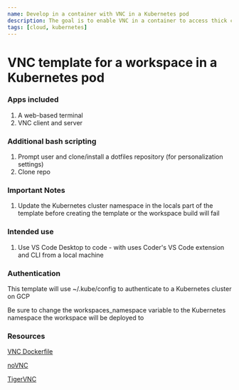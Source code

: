 ```yaml
---
name: Develop in a container with VNC in a Kubernetes pod
description: The goal is to enable VNC in a container to access thick client apps that are not natively browser-enabled
tags: [cloud, kubernetes]
---
```


# VNC template for a workspace in a Kubernetes pod

### Apps included

1. A web-based terminal
1. VNC client and server

### Additional bash scripting

1. Prompt user and clone/install a dotfiles repository (for personalization settings)
1. Clone repo

### Important Notes

1. Update the Kubernetes cluster namespace in the locals part of the template before creating the template or the workspace build will fail

### Intended use

1. Use VS Code Desktop to code - with uses Coder's VS Code extension and CLI from a local machine

### Authentication

This template will use ~/.kube/config to authenticate to a Kubernetes cluster on GCP

Be sure to change the workspaces_namespace variable to the Kubernetes namespace the workspace will be deployed to

### Resources

[VNC Dockerfile](https://github.com/coder/enterprise-images/tree/main/images/vnc)

[noVNC](https://novnc.com/info.html)

[TigerVNC](https://tigervnc.org/)

